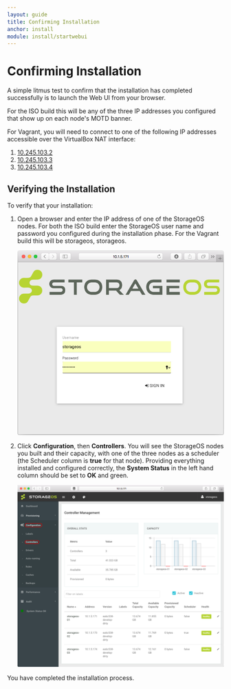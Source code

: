 ```yaml
---
layout: guide
title: Confirming Installation
anchor: install
module: install/startwebui
---
```


# Confirming Installation

A simple litmus test to confirm that the installation has completed successfully is to launch the Web UI from your browser.

For the ISO build this will be any of the three IP addresses you configured that show up on each node's MOTD banner.

For Vagrant, you will need to connect to one of the following IP addresses accessible over the VirtualBox NAT interface:

1. [10.245.103.2](http://10.245.103.2)
2. [10.245.103.3](http://10.245.103.3)
3. [10.245.103.4](http://10.245.103.4)


## Verifying the Installation

To verify that your installation:

1. Open a browser and enter the IP address of one of the StorageOS nodes.  For both the ISO build enter the StorageOS user name and password you configured during the installation phase.  For the Vagrant build this will be storageos, storageos.

    <img src="/images/docs/iso/weblogin.png" width="560">

2. Click **Configuration**, then **Controllers**. You will see the StorageOS nodes you built and their capacity, with one of the three nodes as a scheduler (the Scheduler column is **true** for that node).  Providing everything installed and configured correctly, the **System Status** in the left hand column should be set to **OK** and green.

    <img src="/images/docs/iso/webui.png" width="640">

 You have completed the installation process.
